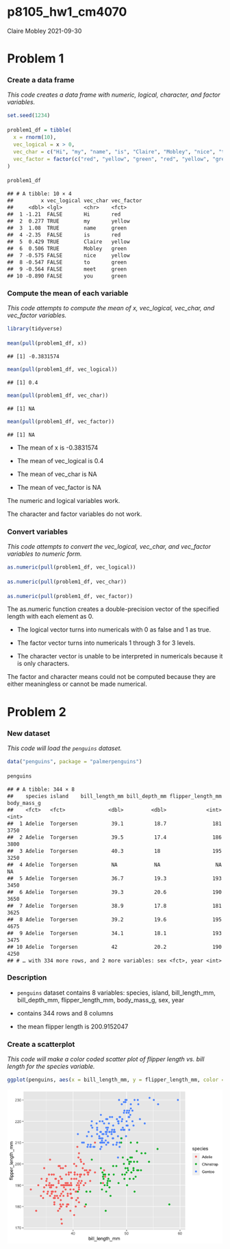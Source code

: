 p8105\_hw1\_cm4070
================
Claire Mobley
2021-09-30

# Problem 1

### Create a data frame

*This code creates a data frame with numeric, logical, character, and
factor variables.*

``` r
set.seed(1234)

problem1_df = tibble(
  x = rnorm(10),
  vec_logical = x > 0, 
  vec_char = c("Hi", "my", "name", "is", "Claire", "Mobley", "nice", "to", "meet", "you"), 
  vec_factor = factor(c("red", "yellow", "green", "red", "yellow", "green", "yellow", "green", "green", "green"))
)

problem1_df
```

    ## # A tibble: 10 × 4
    ##         x vec_logical vec_char vec_factor
    ##     <dbl> <lgl>       <chr>    <fct>     
    ##  1 -1.21  FALSE       Hi       red       
    ##  2  0.277 TRUE        my       yellow    
    ##  3  1.08  TRUE        name     green     
    ##  4 -2.35  FALSE       is       red       
    ##  5  0.429 TRUE        Claire   yellow    
    ##  6  0.506 TRUE        Mobley   green     
    ##  7 -0.575 FALSE       nice     yellow    
    ##  8 -0.547 FALSE       to       green     
    ##  9 -0.564 FALSE       meet     green     
    ## 10 -0.890 FALSE       you      green

### Compute the mean of each variable

*This code attempts to compute the mean of x, vec\_logical, vec\_char,
and vec\_factor variables.*

``` r
library(tidyverse)

mean(pull(problem1_df, x))
```

    ## [1] -0.3831574

``` r
mean(pull(problem1_df, vec_logical))
```

    ## [1] 0.4

``` r
mean(pull(problem1_df, vec_char))
```

    ## [1] NA

``` r
mean(pull(problem1_df, vec_factor))
```

    ## [1] NA

-   The mean of x is -0.3831574

-   The mean of vec\_logical is 0.4

-   The mean of vec\_char is NA

-   The mean of vec\_factor is NA

The numeric and logical variables work.

The character and factor variables do not work.

### Convert variables

*This code attempts to convert the vec\_logical, vec\_char, and
vec\_factor variables to numeric form.*

``` r
as.numeric(pull(problem1_df, vec_logical))

as.numeric(pull(problem1_df, vec_char))

as.numeric(pull(problem1_df, vec_factor))
```

The as.numeric function creates a double-precision vector of the
specified length with each element as 0.

-   The logical vector turns into numericals with 0 as false and 1 as
    true.

-   The factor vector turns into numericals 1 through 3 for 3 levels.

-   The character vector is unable to be interpreted in numericals
    because it is only characters.

The factor and character means could not be computed because they are
either meaningless or cannot be made numerical.

# Problem 2

### New dataset

*This code will load the `penguins` dataset.*

``` r
data("penguins", package = "palmerpenguins")

penguins
```

    ## # A tibble: 344 × 8
    ##    species island    bill_length_mm bill_depth_mm flipper_length_mm body_mass_g
    ##    <fct>   <fct>              <dbl>         <dbl>             <int>       <int>
    ##  1 Adelie  Torgersen           39.1          18.7               181        3750
    ##  2 Adelie  Torgersen           39.5          17.4               186        3800
    ##  3 Adelie  Torgersen           40.3          18                 195        3250
    ##  4 Adelie  Torgersen           NA            NA                  NA          NA
    ##  5 Adelie  Torgersen           36.7          19.3               193        3450
    ##  6 Adelie  Torgersen           39.3          20.6               190        3650
    ##  7 Adelie  Torgersen           38.9          17.8               181        3625
    ##  8 Adelie  Torgersen           39.2          19.6               195        4675
    ##  9 Adelie  Torgersen           34.1          18.1               193        3475
    ## 10 Adelie  Torgersen           42            20.2               190        4250
    ## # … with 334 more rows, and 2 more variables: sex <fct>, year <int>

### Description

-   `penguins` dataset contains 8 variables: species, island,
    bill\_length\_mm, bill\_depth\_mm, flipper\_length\_mm,
    body\_mass\_g, sex, year

-   contains 344 rows and 8 columns

-   the mean flipper length is 200.9152047

### Create a scatterplot

*This code will make a color coded scatter plot of flipper length
vs. bill length for the species variable.*

``` r
ggplot(penguins, aes(x = bill_length_mm, y = flipper_length_mm, color = species)) + geom_point()
```

![](p8105_hw1_cm4070_files/figure-gfm/ggplot_species-1.png)<!-- -->
